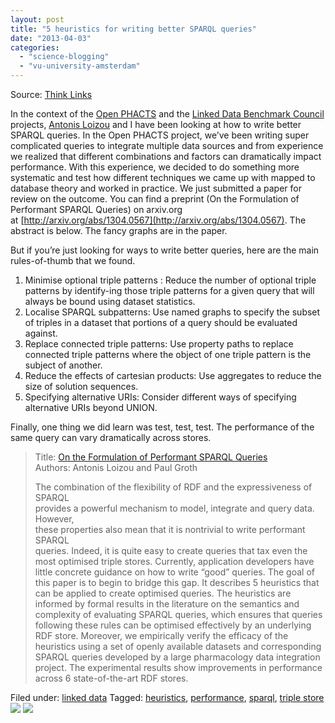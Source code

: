 ```yaml
---
layout: post
title: "5 heuristics for writing better SPARQL queries"
date: "2013-04-03"
categories: 
  - "science-blogging"
  - "vu-university-amsterdam"
---
```


Source: [Think Links](http://thinklinks.wordpress.com/feed/)

In the context of the [Open PHACTS](http://www.openphacts.org) and the [Linked Data Benchmark Council](http://ldbc.eu) projects, [Antonis Loizou](http://www.few.vu.nl/~alu900/) and I have been looking at how to write better SPARQL queries. In the Open PHACTS project, we’ve been writing super complicated queries to integrate multiple data sources and from experience we realized that different combinations and factors can dramatically impact performance. With this experience, we decided to do something more systematic and test how different techniques we came up with mapped to database theory and worked in practice. We just submitted a paper for review on the outcome. You can find a preprint (On the Formulation of Performant SPARQL Queries) on arxiv.org at [http://arxiv.org/abs/1304.0567](http://arxiv.org/abs/1304.0567). The abstract is below. The fancy graphs are in the paper.

But if you’re just looking for ways to write better queries, here are the main rules-of-thumb that we found.

1. Minimise optional triple patterns : Reduce the number of optional triple patterns by identify-ing those triple patterns for a given query that will always be bound using dataset statistics.
2. Localise SPARQL subpatterns: Use named graphs to specify the subset of triples in a dataset that portions of a query should be evaluated against.
3. Replace connected triple patterns: Use property paths to replace connected triple patterns where the object of one triple pattern is the subject of another.
4. Reduce the effects of cartesian products: Use aggregates to reduce the size of solution sequences.
5. Specifying alternative URIs: Consider different ways of specifying alternative URIs beyond UNION.

Finally, one thing we did learn was test, test, test. The performance of the same query can vary dramatically across stores.

> Title: [On the Formulation of Performant SPARQL Queries](http://arxiv.org/abs/1304.0567)  
> Authors: Antonis Loizou and Paul Groth
> 
> The combination of the flexibility of RDF and the expressiveness of SPARQL  
> provides a powerful mechanism to model, integrate and query data. However,  
> these properties also mean that it is nontrivial to write performant SPARQL  
> queries. Indeed, it is quite easy to create queries that tax even the most optimised triple stores. Currently, application developers have little concrete guidance on how to write “good” queries. The goal of this paper is to begin to bridge this gap. It describes 5 heuristics that can be applied to create optimised queries. The heuristics are informed by formal results in the literature on the semantics and complexity of evaluating SPARQL queries, which ensures that queries following these rules can be optimised effectively by an underlying RDF store. Moreover, we empirically verify the efficacy of the heuristics using a set of openly available datasets and corresponding SPARQL queries developed by a large pharmacology data integration project. The experimental results show improvements in performance across 6 state-of-the-art RDF stores.

  
Filed under: [linked data](http://thinklinks.wordpress.com/category/linked-data/) Tagged: [heuristics](http://thinklinks.wordpress.com/tag/heuristics/), [performance](http://thinklinks.wordpress.com/tag/performance/), [sparql](http://thinklinks.wordpress.com/tag/sparql/), [triple store](http://thinklinks.wordpress.com/tag/triple-store/) [![](http://feeds.wordpress.com/1.0/comments/thinklinks.wordpress.com/499/)](http://feeds.wordpress.com/1.0/gocomments/thinklinks.wordpress.com/499/) ![](http://stats.wordpress.com/b.gif?host=thinklinks.wordpress.com&blog=5274753&post=499&subd=thinklinks&ref=&feed=1)
